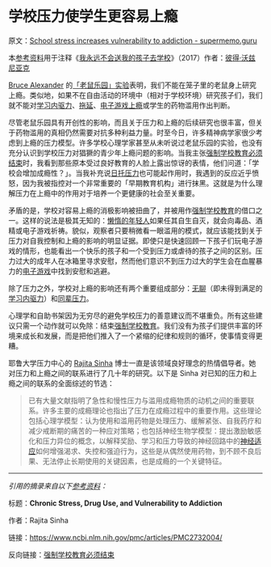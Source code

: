 # 学校压力使学生更容易上瘾

原文：[School stress increases vulnerability to addiction - supermemo.guru](https://supermemo.guru/wiki/School_stress_increases_vulnerability_to_addiction)

本[参考资料](https://supermemo.guru/wiki/References)用于注释《[我永远不会送我的孩子去学校](https://supermemo.guru/wiki/Problem_of_Schooling)》（2017）作者：[彼得·沃兹尼亚克](https://supermemo.guru/wiki/Piotr_Wozniak)

[Bruce Alexander](https://en.wikipedia.org/wiki/Bruce_K._Alexander) 的[「老鼠乐园」实验](https://en.wikipedia.org/wiki/Rat_Park)表明，我们不能在笼子里的老鼠身上研究上瘾。类似地，如果不在自由活动的环境中（相对于学校环境）研究孩子们，我们就不能对[学习内驱力](https://supermemo.guru/wiki/Learn_drive)、[拖延](https://supermemo.guru/wiki/Procrastination)、[电子游戏上瘾](https://supermemo.guru/wiki/Videogames)或学生的药物滥用作出判断。

尽管老鼠乐园具有开创性的影响，而且关于压力和上瘾的后续研究也很丰富，但关于药物滥用的真相仍然需要对抗多种利益力量。时至今日，许多精神病学家很少考虑到上瘾的压力模型。许多学校心理学家甚至从未听说过老鼠乐园的实验，也没有充分认识到学校压力对猖獗的青少年上瘾问题的影响。当我主张[强制学校教育必须结束](https://supermemo.guru/wiki/Compulsory_schooling_must_end)时，我看到那些原本受过良好教育的人脸上露出惊讶的表情，他们问道：「学校会增加成瘾性？」。当我补充说[日托压力](https://supermemo.guru/wiki/Daycare)也可能起作用时，我遇到的反应近乎愤怒，因为我被指控对一个非常重要的「早期教育机构」进行抹黑。这就是为什么理解压力在上瘾中的作用对于培养一个更健康的社会至关重要。

矛盾的是，学校对容易上瘾的消极影响被扭曲了，并被用作[强制学校教育](https://supermemo.guru/wiki/Compulsory_schooling)的借口之一。这样的说法是极其无知的：[懒惰的年轻人](https://supermemo.guru/wiki/Lazy)如果任其自生自灭，就会向毒品、酒精或电子游戏祈祷。貌似，观察者只要稍微看一眼滥用的模式，就应该能找到关于压力对自我控制和上瘾的影响的明显证据。即使只是快速回顾一下孩子们玩电子游戏的情形，也能看出一个快乐的孩子和一个受到压力或虐待的孩子之间的区别。压力过大的成年人在冰箱里寻求安慰，然而他们意识不到压力过大的学生会在血腥暴力的[电子游戏](https://supermemo.guru/wiki/Videogames)中找到安慰和逃避。

除了压力之外，学校对上瘾的影响还有两个重要组成部分：[无聊](https://supermemo.guru/wiki/Boredom)（即未得到满足的[学习内驱力](https://supermemo.guru/wiki/Learn_drive)）和[同辈压力](https://supermemo.guru/wiki/Optimal_socialization)。

心理学和自助书架因为无穷尽的避免学校压力的善意建议而不堪重负。所有这些建议只需一个动作就可以免除：结束[强制学校教育](https://supermemo.guru/wiki/Compulsory_schooling)。我们没有为孩子们提供丰富的环境来成长和发展，而是把他们推入了一个紧缩的纪律和规则的循环，使事情变得更糟。

耶鲁大学压力中心的 [Rajita Sinha](https://medicine.yale.edu/psychiatry/people/rajita_sinha.profile) 博士一直是该领域良好理念的热情倡导者。她对压力和上瘾之间的联系进行了几十年的研究。以下是 Sinha 对已知的压力和上瘾之间的联系的全面综述的节选：

> 已有大量文献指明了急性和慢性压力与滥用成瘾物质的动机之间的重要联系。许多主要的成瘾理论也指出了压力在成瘾过程中的重要作用。这些理论包括心理学模型：认为使用和滥用药物是处理压力、缓解紧张、自我药疗和减少戒断期的痛苦的一种应对策略；也包括神经生物学模型：提出激励敏感化和压力异位的概念，以解释奖励、学习和压力导致的神经回路中的[神经适应](https://supermemo.guru/wiki/Neuroadaptation)如何增强渴求、失控和强迫行为，这些是从偶然使用药物，到不顾不良后果、无法停止长期使用的关键因素，也是成瘾的一个关键特征。

------

*引用的摘录来自以下[参考资料](https://supermemo.guru/wiki/References)：*

标题：**Chronic Stress, Drug Use, and Vulnerability to Addiction**

作者：Rajita Sinha

链接：https://www.ncbi.nlm.nih.gov/pmc/articles/PMC2732004/

反向链接：[强制学校教育必须结束](https://supermemo.guru/wiki/Compulsory_schooling_must_end)